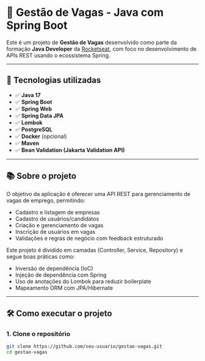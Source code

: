 # 📌 Gestão de Vagas - Java com Spring Boot

Este é um projeto de **Gestão de Vagas** desenvolvido como parte da formação **Java Developer** da [Rocketseat](https://www.rocketseat.com.br/), com foco no desenvolvimento de APIs REST usando o ecossistema Spring.

---

## 🧰 Tecnologias utilizadas

- ✅ **Java 17**
- ✅ **Spring Boot**
- ✅ **Spring Web**
- ✅ **Spring Data JPA**
- ✅ **Lombok**
- ✅ **PostgreSQL**
- ✅ **Docker** (opcional)
- ✅ **Maven**
- ✅ **Bean Validation (Jakarta Validation API)**

---

## 📚 Sobre o projeto

O objetivo da aplicação é oferecer uma API REST para gerenciamento de vagas de emprego, permitindo:

- Cadastro e listagem de empresas
- Cadastro de usuários/candidatos
- Criação e gerenciamento de vagas
- Inscrição de usuários em vagas
- Validações e regras de negócio com feedback estruturado

Este projeto é dividido em camadas (Controller, Service, Repository) e segue boas práticas como:

- Inversão de dependência (IoC)
- Injeção de dependência com Spring
- Uso de anotações do Lombok para reduzir boilerplate
- Mapeamento ORM com JPA/Hibernate

---

## 🛠️ Como executar o projeto

### 1. Clone o repositório

```bash
git clone https://github.com/seu-usuario/gestao-vagas.git
cd gestao-vagas
